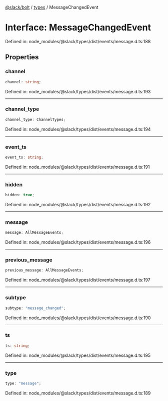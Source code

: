 [@slack/bolt](../../../../index.md) / [types](../index.md) / MessageChangedEvent

# Interface: MessageChangedEvent

Defined in: node\_modules/@slack/types/dist/events/message.d.ts:188

## Properties

### channel

```ts
channel: string;
```

Defined in: node\_modules/@slack/types/dist/events/message.d.ts:193

***

### channel\_type

```ts
channel_type: ChannelTypes;
```

Defined in: node\_modules/@slack/types/dist/events/message.d.ts:194

***

### event\_ts

```ts
event_ts: string;
```

Defined in: node\_modules/@slack/types/dist/events/message.d.ts:191

***

### hidden

```ts
hidden: true;
```

Defined in: node\_modules/@slack/types/dist/events/message.d.ts:192

***

### message

```ts
message: AllMessageEvents;
```

Defined in: node\_modules/@slack/types/dist/events/message.d.ts:196

***

### previous\_message

```ts
previous_message: AllMessageEvents;
```

Defined in: node\_modules/@slack/types/dist/events/message.d.ts:197

***

### subtype

```ts
subtype: "message_changed";
```

Defined in: node\_modules/@slack/types/dist/events/message.d.ts:190

***

### ts

```ts
ts: string;
```

Defined in: node\_modules/@slack/types/dist/events/message.d.ts:195

***

### type

```ts
type: "message";
```

Defined in: node\_modules/@slack/types/dist/events/message.d.ts:189
